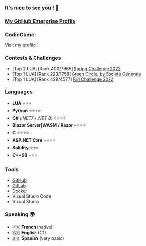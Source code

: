 ### It's nice to see you ! 👋

### [My GitHub Enterprise Profile](https://github.com/reyan-symphonics)

### CodinGame

Visit my [profile](https://www.codingame.com/profile/7838f621919df50d987ba5c878885e8e4547384) !

### Contests & Challenges
- [Top 2 LUA] [Rank 400/7965] [Spring Challenge 2022](https://www.codingame.com/contests/spring-challenge-2022)
- [Top 1 LUA] [Rank 223/1758] [Green Circle, by Société Générale](https://www.codingame.com/contests/green-circle)
- [Top 1 LUA] [Rank 429/4577] [Fall Challenge 2022](https://www.codingame.com/contests/fall-challenge-2022)

### Languages

- **LUA** ⭐⭐⭐
- **Python** ⭐⭐⭐⭐
- **C#** *(.NET7 / .NET 8)* ⭐⭐⭐⭐
- **Blazor Server|WASM / Razor** ⭐⭐⭐⭐
- **C** ⭐⭐⭐⭐
- **ASP.NET Core** ⭐⭐⭐⭐
- **Solidity** ⭐⭐⭐
- **C++98** ⭐⭐⭐

### Tools

- [GitHub](https://github.com)
- [GitLab](https://gitlab.com)
- [Docker](https://docker.com)
- Visual Studio Code
- Visual Studio

### Speaking 🌍

- 🇫🇷 **French** (native)
- 🇬🇧 **English** (C1)
- 🇪🇸 **Spanish** (very basic)
